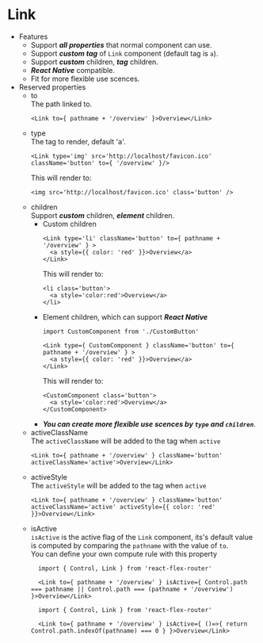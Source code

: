 # Link
* Features
  * Support ***all properties*** that normal component can use.
  * Support ***custom tag*** of `Link` component (default tag is `a`).
  * Support ***custom*** children, ***tag*** children.
  * ***React Native*** compatible.
  * Fit for more flexible use scences.
* Reserved properties
  * to  
    The path linked to.
    ```
    <Link to={ pathname + '/overview' }>Overview</Link>
    ```
  * type  
    The tag to render, default 'a'.
    ```
    <Link type='img' src='http://localhost/favicon.ico' className='button' to={ '/overview' }/>
    ```
    This will render to:  
    ```
    <img src='http://localhost/favicon.ico' class='button' />
    ```
  * children  
    Support ***custom*** children, ***element*** children.
    * Custom children
      ```
      <Link type='li' className='button' to={ pathname + '/overview' } >
        <a style={{ color: 'red' }}>Overview</a>
      </Link>
      ```
      This will render to:  
      ```
      <li class='button'>
        <a style='color:red'>Overview</a>
      </li>
      ```
    * Element children, which can support ***React Native*** 
      ```
      import CustomComponent from './CustomButton'

      <Link type={ CustomComponent } className='button' to={ pathname + '/overview' } >
        <a style={{ color: 'red' }}>Overview</a>
      </Link>
      ```
      This will render to:  
      ```
      <CustomComponent class='button'>
        <a style='color:red'>Overview</a>
      </CustomComponent>
      ```
    * ***You can create more flexible use scences by `type` and `children`***.
  * activeClassName  
    The `activeClassName` will be added to the tag when `active`
    ```
    <Link to={ pathname + '/overview' } className='button' activeClassName='active'>Overview</Link>
    ```
  * activeStyle  
    The `activeStyle` will be added to the tag when `active`
    ```
    <Link to={ pathname + '/overview' } className='button' activeClassName='active' activeStyle={{ color: 'red' }}>Overview</Link>
    ```
  * isActive  
    `isActive` is the active flag of the `Link` component, its's default value is computed by comparing the `pathname` with the value of `to`.  
    You can define your own compute rule with this property
    ```
      import { Control, Link } from 'react-flex-router'

      <Link to={ pathname + '/overview' } isActive={ Control.path === pathname || Control.path === (pathname + '/overview') }>Overview</Link>
    ```
    ```
      import { Control, Link } from 'react-flex-router'

      <Link to={ pathname + '/overview' } isActive={ ()=>{ return Control.path.indexOf(pathname) === 0 } }>Overview</Link>
    ```
